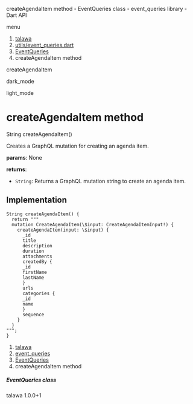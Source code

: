 




createAgendaItem method - EventQueries class - event\_queries library - Dart API







menu

1. [talawa](../../index.html)
2. [utils/event\_queries.dart](../../utils_event_queries/utils_event_queries-library.html)
3. [EventQueries](../../utils_event_queries/EventQueries-class.html)
4. createAgendaItem method

createAgendaItem


dark\_mode

light\_mode




# createAgendaItem method


String
createAgendaItem()

Creates a GraphQL mutation for creating an agenda item.

**params**:
None

**returns**:

* `String`: Returns a GraphQL mutation string to create an agenda item.

## Implementation

```
String createAgendaItem() {
  return """
  mutation CreateAgendaItem(\$input: CreateAgendaItemInput!) {
    createAgendaItem(input: \$input) {
      _id
      title
      description
      duration
      attachments
      createdBy {
      _id
      firstName
      lastName
      }
      urls
      categories {
      _id
      name
      }
      sequence
    }
  }
""";
}
```

 


1. [talawa](../../index.html)
2. [event\_queries](../../utils_event_queries/utils_event_queries-library.html)
3. [EventQueries](../../utils_event_queries/EventQueries-class.html)
4. createAgendaItem method

##### EventQueries class





talawa
1.0.0+1






